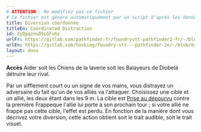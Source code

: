 ```yaml
---
# ATTENTION : Ne modifiez pas ce fichier
# Ce fichier est généré automatiquement par un script d'après les données du module Foundry VTT officiel et de sa traduction
title: Diversion coordonnée
titleEn: Coordinated Distraction
id: XyQpqznuO5LGFvhz
urlFr: https://gitlab.com/pathfinder-fr/foundryvtt-pathfinder2-fr/-/blob/master/data/feats/XyQpqznuO5LGFvhz.htm
urlEn: https://gitlab.com/hooking/foundry-vtt---pathfinder-2e/-/blob/master/packs/data/feats.db/coordinated-distraction.json
layout: dons
---
```

**Accès** Aider soit les Chiens de la laverie soit les Balayeurs de Diobelà détruire leur rival.  

Par un sifflement court ou un signe de vos mains, vous distrayez un adversaire du fait qu'un de vos alliés va l'attaquer. Choisissez une cible et un allié, les deux étant dans les 9 m. La cible est [Prise au dépourvu](../conditions/pris-au-dépourvu.md) contre la première Frappeque l'allié lui porte à son prochain tour ; si votre allié ne frappe pas cette cible, l'effet est perdu. En fonction de la manière dont vous décrivez votre diversion, cette action obtient soit le trait audible, soit le trait visuel.
